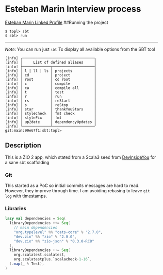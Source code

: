 # Esteban Marin Interview process

[Esteban Marin Linked Profile](https://www.linkedin.com/in/estebanmarincom/)
##Running the project
```shell
$ topl> sbt
$ sbt> run
```
---
_Note_: You can run just `sbt`
To display all available options from the SBT tool
```shell
[info] ╭─────────────────────────────────╮
[info] │     List of defined aliases     │
[info] ├─────────────┬───────────────────┤
[info] │ l | ll | ls │ projects          │
[info] │ cd          │ project           │
[info] │ root        │ cd root           │
[info] │ c           │ compile           │
[info] │ ca          │ compile all       │
[info] │ t           │ test              │
[info] │ r           │ run               │
[info] │ rs          │ reStart           │
[info] │ s           │ reStop            │
[info] │ star        │ thankYouStars     │
[info] │ styleCheck  │ fmt check         │
[info] │ styleFix    │ fmt               │
[info] │ up2date     │ dependencyUpdates │
[info] ╰─────────────┴───────────────────╯
git:main:99e67f1:sbt:topl>

```
## Description

This is a ZIO 2 app, which stated from a Scala3 seed from [DevInsideYou](https://github.com/DevInsideYou/scala3-seed.g8)
for a sane sbt scaffolding

### Git

This started as a PoC so initial commits messages are hard to read. However, they improve through time. I am avoiding
rebasing to leave `git log` with timestamps.

### Libraries

```scala
lazy val dependencies = Seq(
  libraryDependencies ++= Seq(
    // main dependencies
    "org.typelevel" %% "cats-core" % "2.7.0",
    "dev.zio" %% "zio" % "2.0.0",
    "dev.zio" %% "zio-json" % "0.3.0-RC8"
  ),
  libraryDependencies ++= Seq(
    org.scalatest.scalatest,
    org.scalatestplus.`scalacheck-1-16`,
  ).map(_ % Test),
)
```
